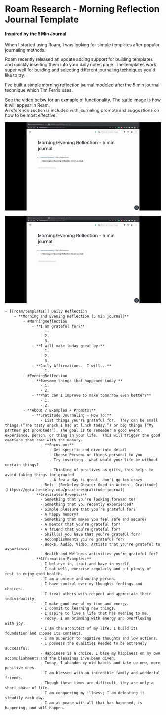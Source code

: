 # Roam Research - Morning Reflection Journal Template


#### Inspired by the 5 Min Journal.

When I started using Roam, I was looking for simple templates after popular journaling methods.

Roam recently released an update adding support for building templates and quickly inserting them into your daily notes page.
The templates work super well for building and selecting different journaling techniques you'd like to try.

I've built a simple morning reflection journal modeled after the 5 min journal technique which Tim Ferris uses.

See the video below for an exmaple of functionality.  The static image is how it will appear in Roam.  
A reference section is included with journaling prompts and suggestions on how to be most effective.

![template overview](https://github.com/sdux/roam_journal_template/blob/main/roam_morning_reflection_journal_template.gif)

![template overview](https://github.com/sdux/roam_journal_template/blob/main/roam_morning_reflection_journal_template.gif)



```
- [[roam/templates]] Daily Reflection
    - **Morning and Evening Reflection (5 min journal)**
        - #MorningReflection
            - **I am grateful for?**
                - 1.
                - 2.
                - 3.
            - **I will make today great by:**
                - 1.
                - 2.
                - 3.
            - **Daily Affirmations.  I will...**
                - 1.
        - #EveningReflection
            - **Awesome things that happened today!**
                - 1.
                - 2.
            - **What can I improve to make tomorrow even better?**
                - 1. 
                - 2.
        - **About / Examples / Prompts:**
            - **Gratitude Journaling - How To:**
                - List things you're grateful for.  They can be small things (“The tasty snack I had at lunch today.”) or big things (“My partner got promoted!”). The goal is to remember a good event, experience, person, or thing in your life.  This will trigger the good emotions that come with the memory.
                - **Focus on:**
                    - Get specific and dive into detail
                    - Choose Persons or things personal to you
                    - Try inverting - what would your life be without certain things?
                    - Thinking of positives as gifts, this helps to avoid taking things for granted
                    - A few a day is great, don't go too crazy
                - Ref:  [Berkeley Greater Good in Action - Gratitude](https://ggia.berkeley.edu/practice/gratitude_journal)
            - **Gratitutde Prompts:**
                - Something that you’re looking forward to?
                - Something that you recently experienced?
                - Simple pleasure that you’re grateful for?
                - A happy memory?
                - Something that makes you feel safe and secure?
                - A mentor that you’re grateful for?
                - A friend that you’re grateful for?
                - Skill(s) you have that you’re grateful for?
                - Accomplishments you're grateful for?
                - Books, Audio, Video, Artists that you're grateful to experience?
                - Health and Wellness activities you're grateful for?
            - **Affirmation Examples:**
                - I believe in, trust and have in myself.
                - I eat well, exercise regularly and get plenty of rest to enjoy good health.
                - I am a unique and worthy person.
                - I have control over my thoughts feelings and choices.
                - I treat others with respect and appreciate their individuality.
                - I make good use of my time and energy.
                - I commit to learning new things.
                - I aspire to live a life that has meaning to me.
                - Today, I am brimming with energy and overflowing with joy.
                - I am the architect of my life; I build its foundation and choose its contents.
                - I am superior to negative thoughts and low actions.
                - I possess the qualities needed to be extremely successful.
                - Happiness is a choice. I base my happiness on my own accomplishments and the blessings I've been given.
                - Today, I abandon my old habits and take up new, more positive ones.
                - I am blessed with an incredible family and wonderful friends.
                - Though these times are difficult, they are only a short phase of life.
                - I am conquering my illness; I am defeating it steadily each day.
                - I am at peace with all that has happened, is happening, and will happen.
```
